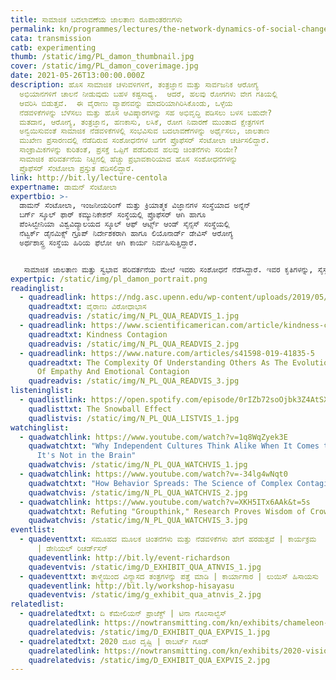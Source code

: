 ```yaml
---
title: ಸಾಮಾಜಿಕ ಬದಲಾವಣೆಯ ಜಾಲತಾಣ ರೂಪಾಂತರಣಗಳು
permalink: kn/programmes/lectures/the-network-dynamics-of-social-change/
cata: transmission
catb: experimenting
thumb: /static/img/PL_damon_thumbnail.jpg
cover: /static/img/PL_damon_coverimage.jpg
date: 2021-05-26T13:00:00.000Z
description: ಹೊಸ ಸಾಮಾಜಿಕ ಚಳುವಳಿಗಳಿಗೆ, ತಂತ್ರಜ್ಞಾನ ಮತ್ತು ಸಾರ್ವಜನಿಕ ಆರೋಗ್ಯ
  ಅಭಿಯಾನಗಳಿಗೆ ಚಾಲನೆ ನೀಡುವುದು ಬಹಳ ಕಷ್ಟಸಾಧ್ಯ.  ಆದರೆ, ಹಲವು ರೋಗಗಳು ವೇಗ ಗತಿಯಲ್ಲಿ
  ಆವರಿಸಿ ಬಿಡುತ್ತವೆ.  ಈ ವೈರಾಣು ವ್ಯಾಪನವನ್ನು ಮಾದರಿಯಾಗಿರಿಸಿಕೊಂಡು, ಒಳ್ಳೆಯ
  ನೆಡವಳಿಕೆಗಳನ್ನು ಬೆಳೆಸಲು ಮತ್ತು ಹೊಸ ಆವಿಷ್ಕಾರಗಳನ್ನು ಸಹ ಅಭಿವೃದ್ಧಿ ಪಡಿಸಲು ಬಳಸ ಬಹುದೇ?
  ಮತದಾನ, ಆರೋಗ್ಯ, ತಂತ್ರಜ್ಞಾನ, ಹಣಕಾಸು, ಲಸಿಕೆ, ರೋಗ ನಿವಾರಣೆ ಮುಂತಾದ ಕ್ಷೇತ್ರಗಳಿಗೆ
  ಅನ್ವಯಿಸುವಂತೆ ಸಾಮಾಜಿಕ ನೆಡವಳಿಕೆಗಳಲ್ಲಿ ಸಂಭವಿಸುವ ಬದಲಾವಣೆಗಳನ್ನು ಅರ್ಥೈಸಲು, ಜಾಲತಾಣ
  ಮುಖೇಣ ಪ್ರಸಾರಣದಲ್ಲಿ ನೆಡೆದಿರುವ ಸಂಶೋಧನೆಗಳ ಬಗೆಗೆ ಪ್ರೊಫೆಸರ್ ಸೆಂಟೋಲಾ ಚರ್ಚಿಸಲಿದ್ದಾರೆ.
  ಸಾಂಕ್ರಾಮಿಕಗಳನ್ನು ಕುರಿತಂತೆ, ಪ್ರಸಕ್ತೆ ಒಪ್ಪಿಗೆ ಪಡೆದಿರುವ ಹಲವು ಚಿಂತನೆಗಳು ಸರಿಯೇ?
  ಸಾಮಾಜಿಕ ಪರಿವರ್ತನೆಯ ನಿಟ್ಟಿನಲ್ಲಿ ಹೆಚ್ಚು ಪ್ರಭಾವಕಾರಿಯಾದ ಹೊಸ ಸಂಶೋಧನೆಗಳನ್ನು
  ಪ್ರೊಫೆಸರ್ ಸೆಂಟೋಲಾ ಪ್ರಸ್ತುತ ಪಡಿಸಲಿದ್ದಾರೆ.
link: http://bit.ly/lecture-centola
expertname: ಡಾಮನ್‌ ಸೆಂಟೋಲಾ
expertbio: >-
  ಡಾಮನ್‌ ಸೆಂಟೋಲಾ, ಇಂಜನೀಯರಿಂಗ್‌ ಮತ್ತು ಕ್ರಿಯಾತ್ಮಕ ವಿಜ್ಞಾನಗಳ ಸಂಸ್ಥೆಯಾದ ಅನ್ನೆನ್‌
  ಬರ್ಗ್‌ ಸ್ಕೂಲ್‌ ಫಾರ್‌ ಕಮ್ಯುನಿಕೇಶನ್‌ ಸಂಸ್ಥೆಯಲ್ಲಿ ಪ್ರೊಫೆಸರ್‌ ಆಗಿ ಹಾಗೂ
  ಪೆಂಸಿಲ್ವೇನಿಯಾ ವಿಶ್ವವಿದ್ಯಾಲಯದ ಸ್ಕೂಲ್‌ ಆಫ್‌ ಆರ್ಟ್ಸ್‌ ಆಂಡ್‌ ಸೈನ್ಸಸ್‌ ಸಂಸ್ಥೆಯಲ್ಲಿ
  ನೆಟ್ವರ್ಕ್‌ ಡೈನಮಿಕ್ಸ್‌ ಗ್ರೂಪ್‌ ನಿರ್ದೇಶಕರಾಗಿ ಹಾಗೂ ಲಿಯೊನಾರ್ಡ್‌ ಡೇವಿಸ್‌ ಆರೋಗ್ಯ
  ಅರ್ಥಶಾಸ್ತ್ರ ಸಂಸ್ಥೆಯ ಹಿರಿಯ ಫೆಲೋ ಆಗಿ ಕಾರ್ಯ ನಿರ್ವಹಿಸುತ್ತಿದ್ದಾರೆ.


   ಸಾಮಾಜಿಕ ಜಾಲತಾಣ ಮತ್ತು ಸ್ವಭಾವ ಪರಿವರ್ತನೆಯ ಮೇಲೆ ಇವರು ಸಂಶೋಧನೆ ನೆಡೆಸಿದ್ದಾರೆ. ಇವರ ಕೃತಿಗಳನ್ನು, ಸೈಸ್ಸ್‌, ನೇಚರ್‌ ಕಮ್ಯುನಿಕೇಷನ್ಸ್‌, ಪಿ.ಎನ್.ಏ.ಎಸ್, ಅಮೇರಿಕನ್‌ ಜರ್ನಲ್‌ ಆಫ್‌ ಸೋಶಿಯಾಲಜಿ, ಸರ್ಕ್ಯುಲೇಶನ್‌ ಮತ್ತು ಜರ್ನಲ್‌ ಆಫ್‌ ಸ್ಟ್ಯಾಟಿಸ್ಟಿಕಲ್‌ ಫಿಸಿಕ್ಸ್‌ ಪತ್ರಿಗೆಗಳ ಹಲವು ವಿಭಾಗಗಳಲ್ಲಿ ಪ್ರಕಟಿಸಲಾಗಿದೆ.
expertpic: /static/img/pl_damon_portrait.png
readinglist:
  - quadreadlink: https://ndg.asc.upenn.edu/wp-content/uploads/2019/05/Virality-Paradox.pdf
    quadreadtxt: ವೈರಾಣು ವಿರೋಧಾಭಾಸ
    quadreadvis: /static/img/N_PL_QUA_READVIS_1.jpg
  - quadreadlink: https://www.scientificamerican.com/article/kindness-contagion/
    quadreadtxt: Kindness Contagion
    quadreadvis: /static/img/N_PL_QUA_READVIS_2.jpg
  - quadreadlink: https://www.nature.com/articles/s41598-019-41835-5
    quadreadtxt: The Complexity Of Understanding Others As The Evolutionary Origin
      Of Empathy And Emotional Contagion
    quadreadvis: /static/img/N_PL_QUA_READVIS_3.jpg
listeninglist:
  - quadlistlink: https://open.spotify.com/episode/0rIZb72soOjbk3Z4AtSXWK
    quadlisttxt: The Snowball Effect
    quadlistvis: /static/img/N_PL_QUA_LISTVIS_1.jpg
watchinglist:
  - quadwatchlink: https://www.youtube.com/watch?v=1q8WqZyek3E
    quadwatchtxt: "Why Independent Cultures Think Alike When It Comes to Categories:
      It's Not in the Brain"
    quadwatchvis: /static/img/N_PL_QUA_WATCHVIS_1.jpg
  - quadwatchlink: https://www.youtube.com/watch?v=-34lg4wNqt0
    quadwatchtxt: "How Behavior Spreads: The Science of Complex Contagions"
    quadwatchvis: /static/img/N_PL_QUA_WATCHVIS_2.jpg
  - quadwatchlink: https://www.youtube.com/watch?v=XKH5ITx6AAk&t=5s
    quadwatchtxt: Refuting "Groupthink," Research Proves Wisdom of Crowds Can Prevail
    quadwatchvis: /static/img/N_PL_QUA_WATCHVIS_3.jpg
eventlist:
  - quadeventtxt: ಸಮೂಹದ ಮೂಲಕ ಚಿಂತನೆಗಳು ಮತ್ತು ನೆಡವಳಿಕೆಗಳು ಹೇಗೆ ಹರಡುತ್ತವೆ | ಕಾರ್ಯಕ್ರಮ
      | ಡೇನಿಯಲ್‌ ರಿಚರ್ಡ್‌ಸನ್
    quadeventlink: http://bit.ly/event-richardson
    quadeventvis: /static/img/D_EXHIBIT_QUA_ATNVIS_1.jpg
  - quadeventtxt: ತಾಳ್ಮೆಯಿಂದ ವಿನ್ಯಾಸದ ತಂತ್ರಗಳನ್ನು ಪತ್ತೆ ಮಾಡಿ | ಕಾರ್ಯಾಗಾರ | ಲುಯಿಸ್ ಹಿಸಾಯಸು
    quadeventlink: http://bit.ly/workshop-hisayasu
    quadeventvis: /static/img/g_exhibit_qua_atnvis_2.jpg
relatedlist:
  - quadrelatedtxt: ದಿ ಕೆಮೇಲಿಯನ್‌ ಪ್ರಾಜೆಕ್ಟ್‌ | ಟಿನಾ ಗೊಂಸಾಲ್ವೆಸ್‌
    quadrelatedlink: https://nowtransmitting.com/kn/exhibits/chameleon-project/
    quadrelatedvis: /static/img/D_EXHIBIT_QUA_EXPVIS_1.jpg
  - quadrelatedtxt: 2020 ದೂರ ದೃಷ್ಟಿ | ರಾಬರ್ಟ್‌ ಗೂಡ್‌
    quadrelatedlink: https://nowtransmitting.com/kn/exhibits/2020-vision/
    quadrelatedvis: /static/img/D_EXHIBIT_QUA_EXPVIS_2.jpg
---
```

